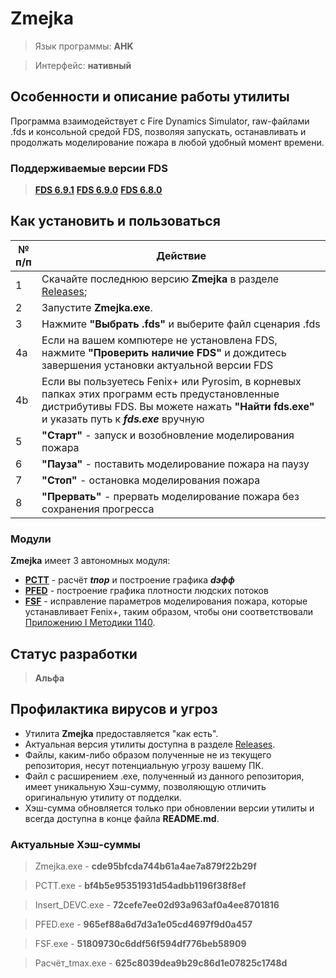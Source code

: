 # Zmejka

> Язык программы: **AHK**

> Интерфейс: **нативный**

## Особенности и описание работы утилиты
Программа взаимодействует с Fire Dynamics Simulator, raw-файлами .fds и консольной средой FDS, позволяя запускать, останавливать и продолжать моделирование пожара в любой удобный момент времени.

### Поддерживаемые версии FDS
> [**FDS 6.9.1**](https://github.com/firemodels/fds/releases/tag/FDS-6.9.1)
> [**FDS 6.9.0**](https://github.com/firemodels/fds/releases/tag/FDS-6.9.0)
> [**FDS 6.8.0**](https://github.com/firemodels/fds/releases/tag/FDS-6.8.0)

## Как установить и пользоваться
|	№ п/п	|	Действие	|
|---------|---------|
|	1	|	Скачайте последнюю версию **Zmejka** в разделе [Releases](https://github.com/firegoaway/Zmejka/releases);	|
|	2	|	Запустите **Zmejka.exe**.	|
|	3	|	Нажмите **"Выбрать .fds"** и выберите файл сценария .fds	|
|	4a	|	Если на вашем компютере не установлена FDS, нажмите **"Проверить наличие FDS"** и дождитесь завершения установки актуальной версии FDS	|
|	4b	|	Если вы пользуетесь Fenix+ или Pyrosim, в корневых папках этих программ есть предустановленные дистрибутивы FDS. Вы можете нажать **"Найти fds.exe"** и указать путь к ***fds.exe*** вручную	|
|	5	|	**"Старт"** - запуск и возобновление моделирования пожара	|
|	6	|	**"Пауза"** - поставить моделирование пожара на паузу	|
|	7	|	**"Стоп"** - остановка моделирования пожара	|
|	8	|	**"Прервать"** - прервать моделирование пожара без сохранения прогресса	|

### Модули
**Zmejka** имеет 3 автономных модуля:
- [**PCTT**](https://github.com/firegoaway/Plot_CSV_Time_Threshhold) - расчёт ***tпор*** и построение графика ***dэфф***
- [**PFED**](https://github.com/firegoaway/Plot_Fenix_Evac_Density) - построение графика плотности людских потоков
- [**FSF**](https://github.com/firegoaway/Fds_SURF_fix) - исправление параметров моделирования пожара, которые устанавливает Fenix+, таким образом, чтобы они соответствовали [Приложению I Методики 1140](https://ivo.garant.ru/#/document/406577165/paragraph/185/doclist/198/1/0/0/методика%201140:0).

## Статус разработки
> **Альфа**

## Профилактика вирусов и угроз
- Утилита **Zmejka** предоставляется "как есть".
- Актуальная версия утилиты доступна в разделе [Releases](https://github.com/firegoaway/Zmejka/releases).
- Файлы, каким-либо образом полученные не из текущего репозитория, несут потенциальную угрозу вашему ПК.
- Файл с расширением .exe, полученный из данного репозитория, имеет уникальную Хэш-сумму, позволяющую отличить оригинальную утилиту от подделки.
- Хэш-сумма обновляется только при обновлении версии утилиты и всегда доступна в конце файла **README.md**.

### Актуальные Хэш-суммы
> Zmejka.exe - **cde95bfcda744b61a4ae7a879f22b29f**

> PCTT.exe - **bf4b5e95351931d54adbb1196f38f8ef**

> Insert_DEVC.exe - **72cefe7ee02d93a963af0a4ee8701816**

> PFED.exe - **965ef88a6d7d3a1e05cd4697f9d0a457**

> FSF.exe - **51809730c6ddf56f594df776beb58909**

> Расчёт_tmax.exe - **625c8039dea9b29c86d1e07825c1748d**